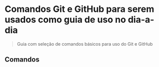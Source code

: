 # Comandos Git e GitHub para serem usados como guia de uso no dia-a-dia

> Guia com seleção de comandos básicos para uso do Git e GitHub

## Comandos